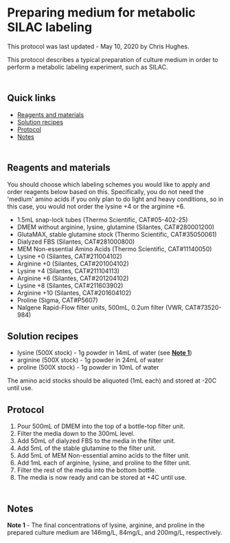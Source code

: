 # Preparing medium for metabolic SILAC labeling <!-- omit in toc -->

This protocol was last updated - May 10, 2020 by Chris Hughes.

This protocol describes a typical preparation of culture medium in order to perform a metabolic labeling experiment, such as SILAC.

<hr style="height:6pt; visibility:hidden;" />

## Quick links <!-- omit in toc -->

- [Reagents and materials](#reagents-and-materials)
- [Solution recipes](#solution-recipes)
- [Protocol](#protocol)
- [Notes](#notes)

<hr style="height:6pt; visibility:hidden;" />

<span id="reagents-and-materials"></span>

## Reagents and materials

You should choose which labeling schemes you would like to apply and order reagents below based on this. Specifically, you do not need the 'medium' amino acids if you only plan to do light and heavy conditions, so in this case, you would not order the lysine +4 or the arginine +6.

- 1.5mL snap-lock tubes (Thermo Scientific, CAT#05-402-25)
- DMEM without arginine, lysine, glutamine (Silantes, CAT#280001200)
- GlutaMAX, stable glutamine stock (Thermo Scientific, CAT#35050061)
- Dialyzed FBS (Silantes, CAT#281000800)
- MEM Non-essential Amino Acids (Thermo Scientific, CAT#11140050)
- Lysine +0 (Silantes, CAT#211004102)
- Arginine +0 (Silantes, CAT#201004102)
- Lysine +4 (Silantes, CAT#211104113)
- Arginine +6 (Silantes, CAT#201204102)
- Lysine +8 (Silantes, CAT#211603902)
- Arginine +10 (Silantes, CAT#201604102)
- Proline (Sigma, CAT#P5607)
- Nalgene Rapid-Flow filter units, 500mL, 0.2um filter (VWR, CAT#73520-984)

<span id="solution-recipes"></span>

## Solution recipes

- lysine (500X stock) - 1g powder in 14mL of water (see [**Note 1**](#note1))
- arginine (500X stock) - 1g powder in 24mL of water
- proline (500X stock) - 1g powder in 10mL of water

The amino acid stocks should be aliquoted (1mL each) and stored at -20C until use.

<span id="protocol"></span>

## Protocol

1. Pour 500mL of DMEM into the top of a bottle-top filter unit.
2. Filter the media down to the 300mL level.
3. Add 50mL of dialyzed FBS to the media in the filter unit.
4. Add 5mL of the stable glutamine to the filter unit.
5. Add 5mL of MEM Non-essential amino acids to the filter unit.
6. Add 1mL each of arginine, lysine, and proline to the filter unit.
7. Filter the rest of the media into the bottom bottle.
8. The media is now ready and can be stored at +4C until use.  

<hr style="height:6pt; visibility:hidden;" />

<span id="notes"></span>

## Notes

<span id="note1"></span>

**Note 1** - The final concentrations of lysine, arginine, and proline in the prepared culture medium are 146mg/L, 84mg/L, and 200mg/L, respectively.
